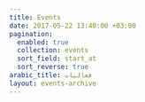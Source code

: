 ```yaml
---
title: Events
date: 2017-05-22 13:40:00 +03:00
pagination:
  enabled: true
  collection: events
  sort_field: start_at
  sort_reverse: true
arabic_title: فعاليات
layout: events-archive
---
```


